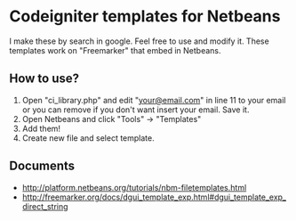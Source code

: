 # Codeigniter templates for Netbeans
I make these by search in google. Feel free to use and modify it. These templates work on "Freemarker" that embed in Netbeans.

## How to use?
1. Open "ci_library.php" and edit "<your@email.com>" in line 11 to your email or you can remove if you don't want insert your email. Save it.
2. Open Netbeans and click "Tools" -> "Templates"
3. Add them!
4. Create new file and select template.

## Documents
* http://platform.netbeans.org/tutorials/nbm-filetemplates.html
* http://freemarker.org/docs/dgui_template_exp.html#dgui_template_exp_direct_string